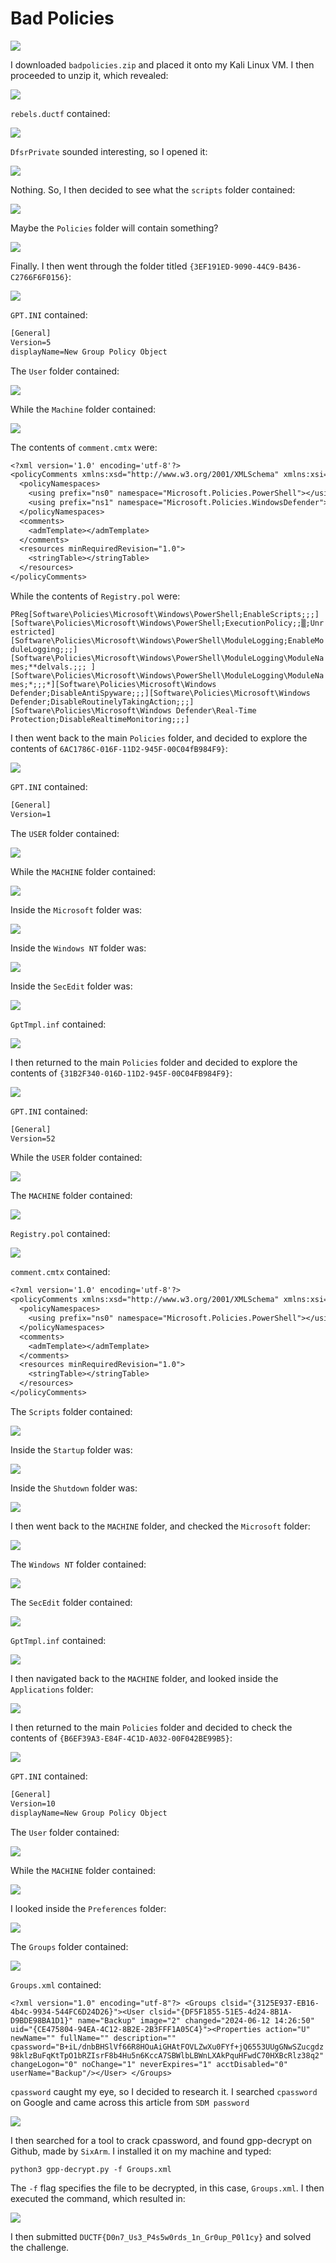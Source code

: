 # Bad Policies

![](../images/bad-policies-part-1.png)

I downloaded `badpolicies.zip` and placed it onto my Kali Linux VM. I then proceeded to unzip it, which revealed:

![](../images/bad-policies-part-2.png)

`rebels.ductf` contained:

![](../images/bad-policies-part-3.png)

`DfsrPrivate` sounded interesting, so I opened it:

![](../images/bad-policies-part-4.png)

Nothing. So, I then decided to see what the `scripts` folder contained:

![](../images/bad-policies-part-5.png)

Maybe the `Policies` folder will contain something?

![](../images/bad-policies-part-6.png)

Finally. I then went through the folder titled `{3EF191ED-9090-44C9-B436-C2766F6F0156}`:

![](../images/bad-policies-part-7.png)

`GPT.INI` contained:

```txt
[General]
Version=5
displayName=New Group Policy Object
```

The `User` folder contained:

![](../images/bad-policies-part-8.png)

While the `Machine` folder contained:

![](../images/bad-policies-part-9.png)

The contents of `comment.cmtx` were:

```txt
<?xml version='1.0' encoding='utf-8'?>
<policyComments xmlns:xsd="http://www.w3.org/2001/XMLSchema" xmlns:xsi="http://www.w3.org/2001/XMLSchema-instance" revision="1.0" schemaVersion="1.0" xmlns="http://www.microsoft.com/GroupPolicy/CommentDefinitions">
  <policyNamespaces>
    <using prefix="ns0" namespace="Microsoft.Policies.PowerShell"></using>
    <using prefix="ns1" namespace="Microsoft.Policies.WindowsDefender"></using>
  </policyNamespaces>
  <comments>
    <admTemplate></admTemplate>
  </comments>
  <resources minRequiredRevision="1.0">
    <stringTable></stringTable>
  </resources>
</policyComments>
```

While the contents of `Registry.pol` were:


`PReg[Software\Policies\Microsoft\Windows\PowerShell;EnableScripts;;;][Software\Policies\Microsoft\Windows\PowerShell;ExecutionPolicy;;▒;Unrestricted][Software\Policies\Microsoft\Windows\PowerShell\ModuleLogging;EnableModuleLogging;;;][Software\Policies\Microsoft\Windows\PowerShell\ModuleLogging\ModuleNames;**delvals.;;; ][Software\Policies\Microsoft\Windows\PowerShell\ModuleLogging\ModuleNames;*;;;*][Software\Policies\Microsoft\Windows Defender;DisableAntiSpyware;;;][Software\Policies\Microsoft\Windows Defender;DisableRoutinelyTakingAction;;;][Software\Policies\Microsoft\Windows Defender\Real-Time Protection;DisableRealtimeMonitoring;;;]                      `


I then went back to the main `Policies` folder, and decided to explore the contents of `6AC1786C-016F-11D2-945F-00C04fB984F9}`:

![](../images/bad-policies-part-10.png)

`GPT.INI` contained:

```txt
[General]
Version=1
```

The `USER` folder contained:

![](../images/bad-policies-part-11.png)

While the `MACHINE` folder contained:

![](../images/bad-policies-part-12.png)

Inside the `Microsoft` folder was:

![](../images/bad-policies-part-13.png)

Inside the `Windows NT` folder was:

![](../images/bad-policies-part-14.png)

Inside the `SecEdit` folder was:

![](../images/bad-policies-part-15.png)

`GptTmpl.inf` contained:

![](../images/bad-policies-part-16.png)

I then returned to the main `Policies` folder and decided to explore the contents of `{31B2F340-016D-11D2-945F-00C04FB984F9}`:

![](../images/bad-policies-part-17.png)

`GPT.INI` contained:

```txt
[General]
Version=52
```

While the `USER` folder contained:

![](../images/bad-policies-part-18.png)

The `MACHINE` folder contained:

![](../images/bad-policies-part-19.png)

`Registry.pol` contained:

![](../images/bad-policies-part-20.png)

`comment.cmtx` contained:

```txt
<?xml version='1.0' encoding='utf-8'?>
<policyComments xmlns:xsd="http://www.w3.org/2001/XMLSchema" xmlns:xsi="http://www.w3.org/2001/XMLSchema-instance" revision="1.0" schemaVersion="1.0" xmlns="http://www.microsoft.com/GroupPolicy/CommentDefinitions">
  <policyNamespaces>
    <using prefix="ns0" namespace="Microsoft.Policies.PowerShell"></using>
  </policyNamespaces>
  <comments>
    <admTemplate></admTemplate>
  </comments>
  <resources minRequiredRevision="1.0">
    <stringTable></stringTable>
  </resources>
</policyComments>
```

The `Scripts` folder contained:

![](../images/bad-policies-part-21.png)

Inside the `Startup` folder was:

![](../images/bad-policies-part-22.png)

Inside the `Shutdown` folder was:

![](../images/bad-policies-part-23.png)

I then went back to the `MACHINE` folder, and checked the `Microsoft` folder:

![](../images/bad-policies-part-24.png)

The `Windows NT` folder contained:

![](../images/bad-policies-part-25.png)

The `SecEdit` folder contained:

![](../images/bad-policies-part-26.png)

`GptTmpl.inf` contained:

![](../images/bad-policies-part-27.png)

I then navigated back to the `MACHINE` folder, and looked inside the `Applications` folder:

![](../images/bad-policies-part-28.png)

I then returned to the main `Policies` folder and decided to check the contents of `{B6EF39A3-E84F-4C1D-A032-00F042BE99B5}`:

![](../images/bad-policies-part-29.png)

`GPT.INI` contained:

```txt
[General]
Version=10
displayName=New Group Policy Object
```

The `User` folder contained:

![](../images/bad-policies-part-30.png)

While the `MACHINE` folder contained:

![](../images/bad-policies-part-31.png)

I looked inside the `Preferences` folder:

![](../images/bad-policies-part-32.png)

The `Groups` folder contained:

![](../images/bad-policies-part-33.png)

`Groups.xml` contained:

`<?xml version="1.0" encoding="utf-8"?>
<Groups clsid="{3125E937-EB16-4b4c-9934-544FC6D24D26}"><User clsid="{DF5F1855-51E5-4d24-8B1A-D9BDE98BA1D1}" name="Backup" image="2" changed="2024-06-12 14:26:50" uid="{CE475804-94EA-4C12-8B2E-2B3FFF1A05C4}"><Properties action="U" newName="" fullName="" description="" cpassword="B+iL/dnbBHSlVf66R8HOuAiGHAtFOVLZwXu0FYf+jQ6553UUgGNwSZucgdz98klzBuFqKtTpO1bRZIsrF8b4Hu5n6KccA7SBWlbLBWnLXAkPquHFwdC70HXBcRlz38q2" changeLogon="0" noChange="1" neverExpires="1" acctDisabled="0" userName="Backup"/></User>
</Groups>
`

`cpassword` caught my eye, so I decided to research it. I searched `cpassword` on Google and came across this article from `SDM password`

![](../images/bad-policies-part-35.png)

I then searched for a tool to crack cpassword, and found gpp-decrypt on Github, made by `SixArm`. I installed it on my machine and typed:

```txt
python3 gpp-decrypt.py -f Groups.xml
```

The `-f` flag specifies the file to be decrypted, in this case, `Groups.xml`. I then executed the command, which resulted in:

![](../images/bad-policies-part-36.png)

I then submitted `DUCTF{D0n7_Us3_P4s5w0rds_1n_Gr0up_P0l1cy}` and solved the challenge.
